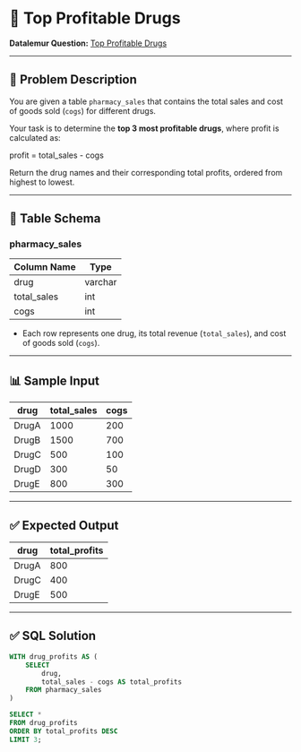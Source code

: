 # 💊 Top Profitable Drugs

**Datalemur Question:** [Top Profitable Drugs](https://datalemur.com/questions/top-profitable-drugs)

---

## 📘 Problem Description

You are given a table `pharmacy_sales` that contains the total sales and cost of goods sold (`cogs`) for different drugs.

Your task is to determine the **top 3 most profitable drugs**, where profit is calculated as:

profit = total_sales - cogs


Return the drug names and their corresponding total profits, ordered from highest to lowest.

---

## 🧾 Table Schema

### pharmacy_sales

| Column Name | Type    |
|-------------|---------|
| drug        | varchar |
| total_sales | int     |
| cogs        | int     |

- Each row represents one drug, its total revenue (`total_sales`), and cost of goods sold (`cogs`).

---

## 📊 Sample Input

| drug   | total_sales | cogs |
|--------|-------------|------|
| DrugA  | 1000        | 200  |
| DrugB  | 1500        | 700  |
| DrugC  | 500         | 100  |
| DrugD  | 300         | 50   |
| DrugE  | 800         | 300  |

---

## ✅ Expected Output

| drug   | total_profits |
|--------|----------------|
| DrugA  | 800            |
| DrugC  | 400            |
| DrugE  | 500            |

---

## ✅ SQL Solution

```sql
WITH drug_profits AS (
    SELECT 
        drug, 
        total_sales - cogs AS total_profits
    FROM pharmacy_sales
)

SELECT *
FROM drug_profits
ORDER BY total_profits DESC
LIMIT 3;
